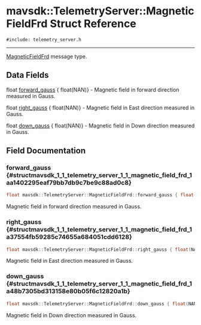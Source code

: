 # mavsdk::TelemetryServer::MagneticFieldFrd Struct Reference
`#include: telemetry_server.h`

----


[MagneticFieldFrd](structmavsdk_1_1_telemetry_server_1_1_magnetic_field_frd.md) message type. 


## Data Fields


float [forward_gauss](#structmavsdk_1_1_telemetry_server_1_1_magnetic_field_frd_1aa1402295eaf79bb7db9c7be9c88ad0c8) { float(NAN)} - Magnetic field in forward direction measured in Gauss.

float [right_gauss](#structmavsdk_1_1_telemetry_server_1_1_magnetic_field_frd_1a37554fb59285c74655a684051cdd6128) { float(NAN)} - Magnetic field in East direction measured in Gauss.

float [down_gauss](#structmavsdk_1_1_telemetry_server_1_1_magnetic_field_frd_1a48b7305bd313158e80b05f6c12820a1b) { float(NAN)} - Magnetic field in Down direction measured in Gauss.


## Field Documentation


### forward_gauss {#structmavsdk_1_1_telemetry_server_1_1_magnetic_field_frd_1aa1402295eaf79bb7db9c7be9c88ad0c8}

```cpp
float mavsdk::TelemetryServer::MagneticFieldFrd::forward_gauss { float(NAN)}
```


Magnetic field in forward direction measured in Gauss.


### right_gauss {#structmavsdk_1_1_telemetry_server_1_1_magnetic_field_frd_1a37554fb59285c74655a684051cdd6128}

```cpp
float mavsdk::TelemetryServer::MagneticFieldFrd::right_gauss { float(NAN)}
```


Magnetic field in East direction measured in Gauss.


### down_gauss {#structmavsdk_1_1_telemetry_server_1_1_magnetic_field_frd_1a48b7305bd313158e80b05f6c12820a1b}

```cpp
float mavsdk::TelemetryServer::MagneticFieldFrd::down_gauss { float(NAN)}
```


Magnetic field in Down direction measured in Gauss.

